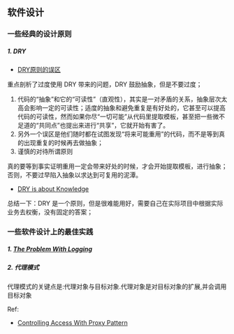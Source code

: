 

## 软件设计

### 一些经典的设计原则

##### 1. DRY

- [DRY原则的误区](http://www.techug.com/post/dry-principle.html)

重点剖析了过度使用 DRY 带来的问题，DRY 鼓励抽象，但是不要过度； 

1. 代码的“抽象”和它的“可读性”（直观性），其实是一对矛盾的关系，抽象层次太高会影响一定的可读性；适度的抽象和避免重复是有好处的，它甚至可以提高代码的可读性，然而如果你尽“一切可能”从代码里提取模板，甚至把一些微不足道的“共同点”也提出来进行“共享”，它就开始有害了。
2. 另外一个误区是他们随时都在试图发现“将来可能重用”的代码，而不是等到真的出现重复的时候再去做抽象；
3. 谨慎的对待所谓原则

真的要等到事实证明重用一定会带来好处的时候，才会开始提取模板，进行抽象；否则，不要过早陷入抽象以求达到可复用的泥潭。

- [DRY is about Knowledge](http://verraes.net/2014/08/dry-is-about-knowledge/)

总结一下：DRY 是一个原则，但是很难能用好，需要自己在实际项目中根据实际业务去权衡，没有固定的答案；


### 一些软件设计上的最佳实践

##### 1. [The Problem With Logging](https://blog.codinghorror.com/the-problem-with-logging/)



##### 2. 代理模式

代理模式的关键点是:代理对象与目标对象.代理对象是对目标对象的扩展,并会调用目标对象


Ref: 
- [Controlling Access With Proxy Pattern](http://java-design-patterns.com/blog/controlling-access-with-proxy-pattern/)
